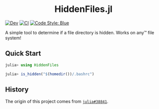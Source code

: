 <h1 align="center">HiddenFiles.jl</h1>

<!-- [![Stable](https://img.shields.io/badge/docs-stable-blue.svg)](https://jakewilliami.github.io/HiddenFiles.jl/stable) -->
[![Dev](https://img.shields.io/badge/docs-dev-blue.svg)](https://jakewilliami.github.io/HiddenFiles.jl/dev)
[![CI](https://github.com/invenia/PkgTemplates.jl/workflows/CI/badge.svg)](https://github.com/jakewilliami/HiddenFiles.jl/workflows/CI/badge.svg?branch=master)
[![Code Style: Blue](https://img.shields.io/badge/code%20style-blue-4495d1.svg)](https://github.com/invenia/BlueStyle)

A simple tool to determine if a file directory is hidden.  Works on any&trade; file system!

## Quick Start

```julia
julia> using HiddenFiles

julia> is_hidden("$(homedir())/.bashrc")
```

## History

The origin of this project comes from [`julia#38841`](https://github.com/JuliaLang/julia/issues/38841).

